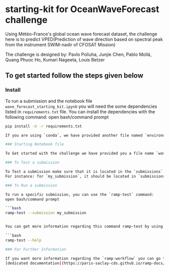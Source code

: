 # starting-kit for OceanWaveForecast challenge

Using Météo-France's global ocean wave forecast dataset, the challenge here is to predict VPED(Prediction of wave direction based on spectral peak from the instrument SWIM-nadir of CFOSAT Mission)

The challenge is designed by:
Pavlo Poliuha, Junjie Chen, Pablo Mollá, Quang Phuoc Ho, Kumari Nageeta, Louis Betzer

## To get started follow the steps given below

### Install

To run a submission and the notebook file `wave_forecast_starting_kit.ipynb` you will need the some dependencies listed in `requirements.txt` file. You can install the dependencies with the following command:
open bash/command prompt

```bash
pip install -U -r requirements.txt

If you are using `conda`, we have provided another file named `environment.yml` to install all dependencies.

### Starting Notebook file

To Get started with the challenge we have provided you a file name `wave_forecast_starting_kit.ipynb`, where you will find the goal of this challenge with description about the dataset including the features, some statistics about data and simple baseline method.

### To Test a submission

To Test a submission make sure that it is located in the `submissions` folder.
For instance: for `my_submission`, it should be located in `submissions/my_submission`.

### To Run a submission

To run a specific submission, you can use the `ramp-test` command:
open bash/command prompt

```bash
ramp-test --submission my_submission


You can get more information regarding this command ramp-test by using the the command below

```bash
ramp-test --help

### For Further Information

If you want more information regarding the `ramp-workflow` you can go to following space.
[dedicated documentation](https://paris-saclay-cds.github.io/ramp-docs/ramp-workflow/stable/using_kits.html)
